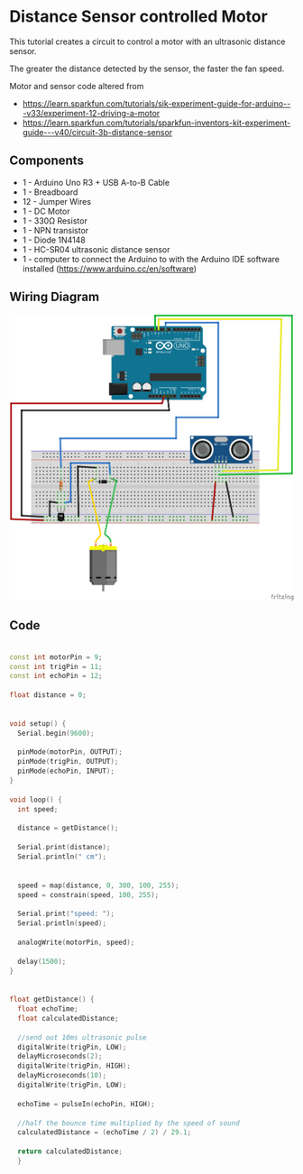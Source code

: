 # Distance Sensor controlled Motor

This tutorial creates a circuit to control a motor with an ultrasonic distance sensor.

The greater the distance detected by the sensor, the faster the fan speed.

Motor and sensor code altered from 
- https://learn.sparkfun.com/tutorials/sik-experiment-guide-for-arduino---v33/experiment-12-driving-a-motor
- https://learn.sparkfun.com/tutorials/sparkfun-inventors-kit-experiment-guide---v40/circuit-3b-distance-sensor


## Components
- 1 -  Arduino Uno R3 + USB A-to-B Cable
- 1 -  Breadboard 
- 12 - Jumper Wires
- 1 -  DC Motor
- 1 -  330Ω Resistor
- 1 -  NPN transistor
- 1 -  Diode 1N4148
- 1 -  HC-SR04 ultrasonic distance sensor
- 1 -  computer to connect the Arduino to with the Arduino IDE software installed (https://www.arduino.cc/en/software)

## Wiring Diagram
![wiring diagram](distance-sensor-motor.png)

## Code

```c++

const int motorPin = 9;
const int trigPin = 11;
const int echoPin = 12;

float distance = 0;


void setup() {
  Serial.begin(9600);
  
  pinMode(motorPin, OUTPUT);
  pinMode(trigPin, OUTPUT);
  pinMode(echoPin, INPUT);
}

void loop() {
  int speed;
  
  distance = getDistance();

  Serial.print(distance);
  Serial.println(" cm");

  
  speed = map(distance, 0, 300, 100, 255);
  speed = constrain(speed, 100, 255);

  Serial.print("speed: ");
  Serial.println(speed);

  analogWrite(motorPin, speed);

  delay(1500);
}


float getDistance() {
  float echoTime;
  float calculatedDistance;

  //send out 10ms ultrasonic pulse
  digitalWrite(trigPin, LOW);
  delayMicroseconds(2);
  digitalWrite(trigPin, HIGH);
  delayMicroseconds(10);
  digitalWrite(trigPin, LOW);

  echoTime = pulseIn(echoPin, HIGH);

  //half the bounce time multiplied by the speed of sound
  calculatedDistance = (echoTime / 2) / 29.1;

  return calculatedDistance;
  }
```

